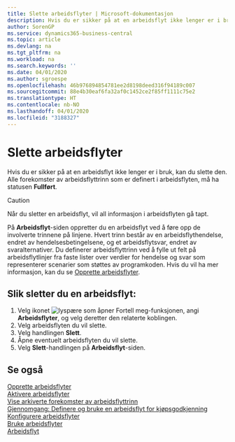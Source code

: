 ```yaml
---
title: Slette arbeidsflyter | Microsoft-dokumentasjon
description: Hvis du er sikker på at en arbeidsflyt ikke lenger er i bruk, kan du slette den. Alle forekomster av arbeidsflyttrinn som er definert i arbeidsflyten, må ha statusen **Fullført**.
author: SorenGP
ms.service: dynamics365-business-central
ms.topic: article
ms.devlang: na
ms.tgt_pltfrm: na
ms.workload: na
ms.search.keywords: ''
ms.date: 04/01/2020
ms.author: sgroespe
ms.openlocfilehash: 46b976894854781ee2d8198deed316f94189c007
ms.sourcegitcommit: 88e4b30eaf6fa32af0c1452ce2f85ff1111c75e2
ms.translationtype: HT
ms.contentlocale: nb-NO
ms.lasthandoff: 04/01/2020
ms.locfileid: "3188327"
---
```

# <a name="delete-workflows"></a>Slette arbeidsflyter
Hvis du er sikker på at en arbeidsflyt ikke lenger er i bruk, kan du slette den. Alle forekomster av arbeidsflyttrinn som er definert i arbeidsflyten, må ha statusen **Fullført**.  

> [!CAUTION]  
>  Når du sletter en arbeidsflyt, vil all informasjon i arbeidsflyten gå tapt.  

 På **Arbeidsflyt**-siden oppretter du en arbeidsflyt ved å føre opp de involverte trinnene på linjene. Hvert trinn består av en arbeidsflythendelse, endret av hendelsesbetingelsene, og et arbeidsflytsvar, endret av svaralternativer. Du definerer arbeidsflyttrinn ved å fylle ut felt på arbeidsflytlinjer fra faste lister over verdier for hendelse og svar som representerer scenarier som støttes av programkoden. Hvis du vil ha mer informasjon, kan du se [Opprette arbeidsflyter](across-how-to-create-workflows.md).  

## <a name="to-delete-a-workflow"></a>Slik sletter du en arbeidsflyt:  
1.  Velg ikonet ![lyspære som åpner Fortell meg-funksjonen](media/ui-search/search_small.png "Fortell hva du vil gjøre"), angi **Arbeidsflyter**, og velg deretter den relaterte koblingen.  
2.  Velg arbeidsflyten du vil slette.  
3.  Velg handlingen **Slett**.  
4.  Åpne eventuelt arbeidsflyten du vil slette.  
5.  Velg **Slett**-handlingen på **Arbeidsflyt**-siden.  

## <a name="see-also"></a>Se også  
 [Opprette arbeidsflyter](across-how-to-create-workflows.md)   
 [Aktivere arbeidsflyter](across-how-to-enable-workflows.md)   
 [Vise arkiverte forekomster av arbeidsflyttrinn](across-how-to-view-archived-workflow-step-instances.md)   
 [Gjennomgang: Definere og bruke en arbeidsflyt for kjøpsgodkjenning](walkthrough-setting-up-and-using-a-purchase-approval-workflow.md)   
 [Konfigurere arbeidsflyter](across-set-up-workflows.md)   
 [Bruke arbeidsflyter](across-use-workflows.md)   
 [Arbeidsflyt](across-workflow.md)   
